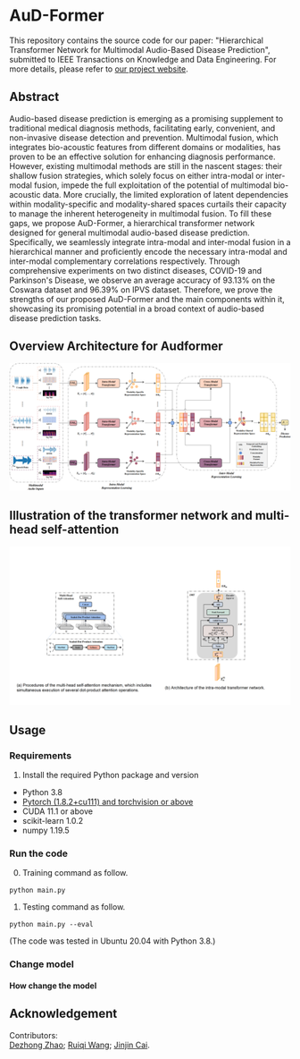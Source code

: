 # AuD-Former
This repository contains the source code for our paper: "Hierarchical Transformer Network for Multimodal Audio-Based Disease Prediction", submitted to IEEE Transactions on Knowledge and Data Engineering. For more details, please refer to [our project website](https://sites.google.com/view/audformer).


## Abstract
Audio-based disease prediction is emerging as a promising supplement to traditional medical diagnosis methods, facilitating early, convenient, and non-invasive disease detection and prevention. Multimodal fusion, which integrates bio-acoustic features from different domains or modalities, has proven to be an effective solution for enhancing diagnosis performance. However, existing multimodal methods are still in the nascent stages: their shallow fusion strategies, which solely focus on either intra-modal or inter-modal fusion, impede the full exploitation of the potential of multimodal bio-acoustic data. More crucially, the limited exploration of latent dependencies within modality-specific and modality-shared spaces curtails their capacity to manage the inherent heterogeneity in multimodal fusion. To fill these gaps, we propose AuD-Former, a hierarchical transformer network designed for general multimodal audio-based disease prediction. Specifically, we seamlessly integrate intra-modal and inter-modal fusion in a hierarchical manner and proficiently encode the necessary intra-modal and inter-modal complementary correlations respectively. Through comprehensive experiments on two distinct diseases, COVID-19 and Parkinson's Disease, we observe an average accuracy of 93.13% on the Coswara dataset and 96.39% on IPVS dataset. Therefore, we prove the strengths of our proposed AuD-Former and the main components within it, showcasing its promising potential in a broad context of audio-based disease prediction tasks.


## Overview Architecture for Audformer
<div align=center>
<img src="/figures/Framework-AuDFormer.png" width="800" />
</div>  

## Illustration of the transformer network and multi-head self-attention

<div align=center>
<img src="/figures/SAAT.png" width="800" />
</div>  

## Usage
### Requirements
1. Install the required Python package and version

- Python 3.8
- [Pytorch (1.8.2+cu111) and torchvision or above](https://pytorch.org/)
- CUDA  11.1 or above
- scikit-learn  1.0.2
- numpy 1.19.5


### Run the code

0. Training command as follow. 
```
python main.py
```

1. Testing command as follow.
```
python main.py --eval
```

(The code was tested in Ubuntu 20.04 with Python 3.8.)
### Change model

#### How change the model



## Acknowledgement

Contributors:  
[Dezhong Zhao](https://github.com/zdz0086); [Ruiqi Wang](https://github.com/R7-Robot); [Jinjin Cai](https://github.com/CJR7).





